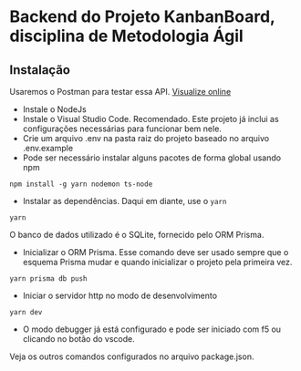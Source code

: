 # Backend do Projeto KanbanBoard, disciplina de Metodologia Ágil

## Instalação

Usaremos o Postman para testar essa API. [Visualize online](https://www.postman.com/hovet-api/workspace/kanbam/request/15002403-7bcf34d0-a9b7-476d-9740-24f185b1e101)

- Instale o NodeJs
- Instale o Visual Studio Code. Recomendado. Este projeto já inclui as configurações necessárias para funcionar bem nele.
- Crie um arquivo .env na pasta raiz do projeto baseado no arquivo .env.example
- Pode ser necessário instalar alguns pacotes de forma global usando npm

```terminal
npm install -g yarn nodemon ts-node
```

- Instalar as dependências. Daqui em diante, use o ``yarn``

```terminal
yarn
```

O banco de dados utilizado é o SQLite, fornecido pelo ORM Prisma.

- Inicializar o ORM Prisma. Esse comando deve ser usado sempre que o esquema Prisma mudar e quando inicializar o projeto pela primeira vez.

```terminal
yarn prisma db push
```

- Iniciar o servidor http no modo de desenvolvimento

```terminal
yarn dev
```

- O modo debugger já está configurado e pode ser iniciado com f5 ou clicando no botão do vscode.

Veja os outros comandos configurados no arquivo package.json.
